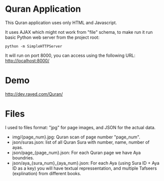 
# Quran Application 

This Quran application uses only HTML and Javascript.

It uses AJAX which might not work from "file" schema, to make
run it run basic Python web server from the project root:

    python -m SimpleHTTPServer

It will run on port 8000, you can access using the following URL:
<http://localhost:8000/>


# Demo

<http://dev.rayed.com/Quran/>

# Files

I used to files format: "jpg" for page images, and JSON for the actual data.

- img/{page\_num}.jpg: Quran scan of page number "page\_num".
- json/suras.json: list of all Quran Sura with number, name, number of ayas.
- json/page\_{page\_num}.json: For each Quran page we have Aya boundries.
- json/aya\_{sura\_num}\_{aya\_num}.json: For each Aya (using Sura ID + Aya ID as a key) you will have textual
  repressentation, and multiple Tafseers (explination) from different books.

